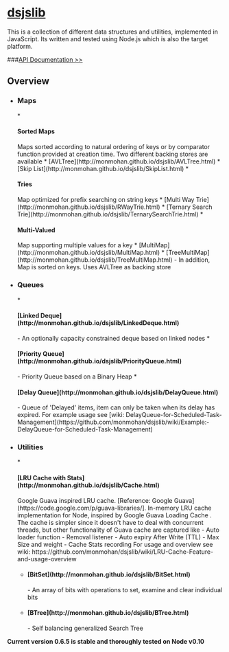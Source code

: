 [dsjslib](https://github.com/monmohan/dsjslib)
=======================================
This is a collection of different data structures and utilities, implemented in JavaScript.
Its written and tested using Node.js which is also the target platform.

###[API Documentation >>](http://monmohan.github.io/dsjslib)


Overview
----------------

* <h3>Maps</h3>
    * <h4>Sorted Maps</h4> Maps sorted according to natural ordering of keys or by comparator function provided at creation time.
    Two different backing stores are available
        * [AVLTree](http://monmohan.github.io/dsjslib/AVLTree.html)
        * [Skip List](http://monmohan.github.io/dsjslib/SkipList.html)
    * <h4>Tries</h4> Map optimized for prefix searching on string keys
        * [Multi Way Trie](http://monmohan.github.io/dsjslib/RWayTrie.html)
        * [Ternary Search Trie](http://monmohan.github.io/dsjslib/TernarySearchTrie.html)
    * <h4>Multi-Valued</h4> Map supporting multiple values for a key
        * [MultiMap](http://monmohan.github.io/dsjslib/MultiMap.html)
        * [TreeMultiMap](http://monmohan.github.io/dsjslib/TreeMultiMap.html) - In addition, Map is sorted on keys. Uses AVLTree as backing store
* <h3>Queues</h3>
    * <h4>[Linked Deque](http://monmohan.github.io/dsjslib/LinkedDeque.html)</h4> - An optionally capacity constrained deque based on linked nodes
    * <h4>[Priority Queue](http://monmohan.github.io/dsjslib/PriorityQueue.html)</h4> - Priority Queue based on a Binary Heap
    * <h4>[Delay Queue](http://monmohan.github.io/dsjslib/DelayQueue.html)</h4> - Queue of 'Delayed' items, item can only be taken when its delay has expired.
        For example usage see [wiki: DelayQueue-for-Scheduled-Task-Management](https://github.com/monmohan/dsjslib/wiki/Example:-DelayQueue-for-Scheduled-Task-Management)

* <h3>Utilities</h3>
    * <h4>[LRU Cache with Stats](http://monmohan.github.io/dsjslib/Cache.html)</h4> Google Guava inspired LRU cache. [Reference: Google Guava](https://code.google.com/p/guava-libraries/]. In-memory LRU cache implementation for Node,
    inspired by Google Guava Loading Cache .  The cache is simpler since it doesn't have to deal with concurrent threads, but other functionality of Guava
    cache are captured like
           - Auto loader function
           - Removal listener
           - Auto expiry After Write (TTL)
           - Max Size and weight
           - Cache Stats recording
    For usage and overview see wiki: https://github.com/monmohan/dsjslib/wiki/LRU-Cache-Feature-and-usage-overview

    * <h4>[BitSet](http://monmohan.github.io/dsjslib/BitSet.html)</h4> - An array of bits with operations to set, examine and clear individual bits
    * <h4>[BTree](http://monmohan.github.io/dsjslib/BTree.html)</h4> - Self balancing generalized Search Tree



**Current version 0.6.5 is stable and thoroughly tested on Node v0.10**








